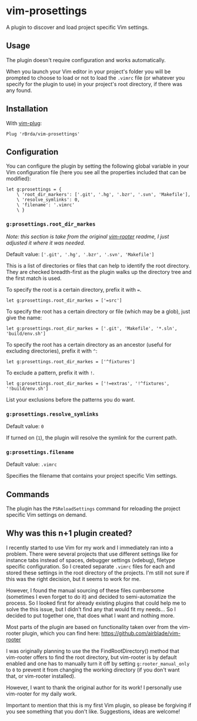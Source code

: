 # vim-prosettings

A plugin to discover and load project specific Vim settings.

## Usage

The plugin doesn't require configuration and works automatically.

When you launch your Vim editor in your project's folder you will be prompted to choose to load or not to load the `.vimrc` file (or whatever you specify for the plugin to use) in your project's root directory, if there was any found.

## Installation

With [vim-plug](https://github.com/junegunn/vim-plug):
```
Plug 'rBrda/vim-prosettings'
```

## Configuration

You can configure the plugin by setting the following global variable in your Vim configuration file (here you see all the properties included that can be modified):

```vim
let g:prosettings = {
    \ 'root_dir_markers': ['.git', '.hg', '.bzr', '.svn', 'Makefile'],
    \ 'resolve_symlinks': 0,
    \ 'filename': '.vimrc'
    \ }
```

### `g:prosettings.root_dir_markes`

*Note: this section is take from the original [vim-rooter](https://github.com/airblade/vim-rooter) readme, I just adjusted it where it was needed.*

Default value: `['.git', '.hg', '.bzr', '.svn', 'Makefile']`

This is a list of directories or files that can help to identify the root directory. They are checked breadth-first as the plugin walks up the directory tree and the first match is used.

To specify the root is a certain directory, prefix it with  `=`.

```vim
let g:prosettings.root_dir_markes = ['=src']
```

To specify the root has a certain directory or file (which may be a glob), just give the name:

```vim
let g:prosettings.root_dir_markes = ['.git', 'Makefile', '*.sln', 'build/env.sh']
```

To specify the root has a certain directory as an ancestor (useful for excluding directories), prefix it with  `^`:

```vim
let g:prosettings.root_dir_markes = ['^fixtures']
```

To exclude a pattern, prefix it with  `!`.

```vim
let g:prosettings.root_dir_markes = ['!=extras', '!^fixtures', '!build/env.sh']
```
List your exclusions before the patterns you do want.

### `g:prosettings.resolve_symlinks`

Default value: `0`

If turned on (`1`), the plugin will resolve the symlink for the current path.

### `g:prosettings.filename`

Default value: `.vimrc`

Specifies the filename that contains your project specific Vim settings.

## Commands

The plugin has the `PSReloadSettings` command for reloading the project specific Vim settings on demand.

## Why was this n+1 plugin created?

I recently started to use Vim for my work and I immediately ran into a problem. There were several projects that use different settings like for instance tabs instead of spaces, debugger settings (vdebug), filetype specific configuration. So I created separate `.vimrc` files for each and stored these settings in the root directory of the projects. I'm still not sure if this was the right decision, but it seems to work for me.

However, I found the manual sourcing of these files cumbersome (sometimes I even forget to do it) and decided to semi-automatize the process. So I looked first for already existing plugins that could help me to solve the this issue, but I didn't find any that would fit my needs... So I decided to put together one, that does what I want and nothing more.

Most parts of the plugin are based on functionality taken over from the vim-rooter plugin, which you can find here: https://github.com/airblade/vim-rooter

I was originally planning to use the the FindRootDirectory() method that vim-rooter offers to find the root directory, but vim-rooter is by default enabled and one has to manually turn it off by setting `g:rooter_manual_only` to `0` to prevent it from changing the working directory (if you don't want that, or vim-rooter installed).

However, I want to thank the original author for its work! I personally use vim-rooter for my daily work.

Important to mention that this is my first Vim plugin, so please be forgiving if you see something that you don't like. Suggestions, ideas are welcome!

